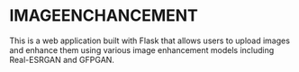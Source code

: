 # IMAGEENCHANCEMENT
This is a web application built with Flask that allows users to upload images and enhance them using various image enhancement models including Real-ESRGAN and GFPGAN.
